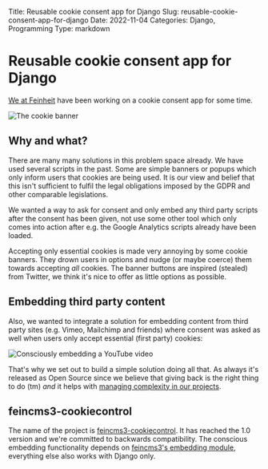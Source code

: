 Title: Reusable cookie consent app for Django
Slug: reusable-cookie-consent-app-for-django
Date: 2022-11-04
Categories: Django, Programming
Type: markdown

# Reusable cookie consent app for Django

[We at Feinheit](https://feinheit.ch/) have been working on a cookie consent app for some time.

![The cookie banner](https://raw.githubusercontent.com/feinheit/feincms3-cookiecontrol/main/docs/banner.png)

## Why and what?

There are many many solutions in this problem space already. We have used several scripts in the past. Some are simple banners or popups which only inform users that cookies are being used. It is our view and belief that this isn't sufficient to fulfil the legal obligations imposed by the GDPR and other comparable legislations.

We wanted a way to ask for consent and only embed any third party scripts after the consent has been given, not use some other tool which only comes into action after e.g. the Google Analytics scripts already have been loaded.

Accepting only essential cookies is made very annoying by some cookie banners. They drown users in options and nudge (or maybe coerce) them towards accepting _all_ cookies. The banner buttons are inspired (stealed) from Twitter, we think it's nice to offer as little options as possible.

## Embedding third party content

Also, we wanted to integrate a solution for embedding content from third party sites (e.g. Vimeo, Mailchimp and friends) where consent was asked as well when users only accept essential (first party) cookies:

![Consciously embedding a YouTube video](https://raw.githubusercontent.com/feinheit/feincms3-cookiecontrol/main/docs/embed.png)

That's why we set out to build a simple solution doing all that. As always it's released as Open Source since we believe that giving back is the right thing to do (tm) _and_ it helps with [managing complexity in our projects](https://406.ch/writing/managing-complexity-and-technical-debt-by-releasing-open-source-software/).

## feincms3-cookiecontrol

The name of the project is [feincms3-cookiecontrol](https://github.com/feinheit/feincms3-cookiecontrol). It has reached the 1.0 version and we're committed to backwards compatibility. The conscious embedding functionality depends on [feincms3's embedding module](https://feincms3.readthedocs.io/en/latest/ref/embedding.html), everything else also works with Django only.
